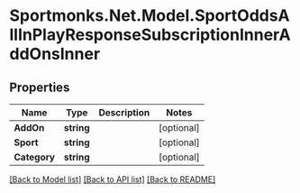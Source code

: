 # Sportmonks.Net.Model.SportOddsAllInPlayResponseSubscriptionInnerAddOnsInner

## Properties

Name | Type | Description | Notes
------------ | ------------- | ------------- | -------------
**AddOn** | **string** |  | [optional] 
**Sport** | **string** |  | [optional] 
**Category** | **string** |  | [optional] 

[[Back to Model list]](../README.md#documentation-for-models) [[Back to API list]](../README.md#documentation-for-api-endpoints) [[Back to README]](../README.md)

